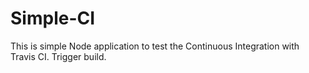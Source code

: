 # Simple-CI
This is simple Node application to test the Continuous Integration with Travis CI.
Trigger build.
